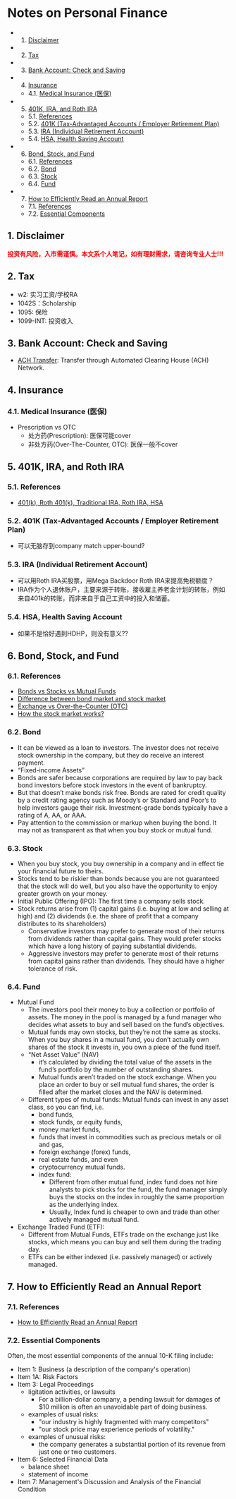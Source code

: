# Notes on Personal Finance

<!-- vscode-markdown-toc -->
* 1. [Disclaimer](#Disclaimer)
* 2. [Tax](#Tax)
* 3. [Bank Account: Check and Saving](#BankAccount:CheckandSaving)
* 4. [Insurance](#Insurance)
	* 4.1. [Medical Insurance (医保)](#MedicalInsurance)
* 5. [401K, IRA, and Roth IRA](#KIRAandRothIRA)
	* 5.1. [References](#References)
	* 5.2. [401K (Tax-Advantaged Accounts / Employer Retirement Plan)](#KTax-AdvantagedAccountsEmployerRetirementPlan)
	* 5.3. [IRA (Individual Retirement Account)](#IRAIndividualRetirementAccount)
	* 5.4. [HSA, Health Saving Account](#HSAHealthSavingAccount)
* 6. [Bond, Stock, and Fund](#BondStockandFund)
	* 6.1. [References](#References-1)
	* 6.2. [Bond](#Bond)
	* 6.3. [Stock](#Stock)
	* 6.4. [Fund](#Fund)
* 7. [How to Efficiently Read an Annual Report](#HowtoEfficientlyReadanAnnualReport)
	* 7.1. [References](#References-1)
	* 7.2. [Essential Components](#EssentialComponents)

<!-- vscode-markdown-toc-config
	numbering=true
	autoSave=true
	/vscode-markdown-toc-config -->
<!-- /vscode-markdown-toc -->

##  1. <a name='Disclaimer'></a>Disclaimer

<span style="color:red"> **投资有风险，入市需谨慎。本文系个人笔记，如有理财需求，请咨询专业人士!!!**</span>

##  2. <a name='Tax'></a>Tax

- w2: 实习工资/学校RA
- 1042S：Scholarship
- 1095: 保险
- 1099-INT: 投资收入

##  3. <a name='BankAccount:CheckandSaving'></a>Bank Account: Check and Saving

- [ACH Transfer](https://www.investopedia.com/ach-transfers-what-are-they-and-how-do-they-work-4590120): Transfer through Automated Clearing House (ACH) Network.

##  4. <a name='Insurance'></a>Insurance

###  4.1. <a name='MedicalInsurance'></a>Medical Insurance (医保)

- Prescription vs OTC
  - 处方药(Prescription): 医保可能cover
  - 非处方药(Over-The-Counter, OTC): 医保一般不cover

##  5. <a name='KIRAandRothIRA'></a>401K, IRA, and Roth IRA

###  5.1. <a name='References'></a>References

- [401(k), Roth 401(k), Traditional IRA, Roth IRA, HSA](https://www.uscreditcardguide.com/401k-roth-401k-traditional-ira-roth-ira-hsa/
)

###  5.2. <a name='KTax-AdvantagedAccountsEmployerRetirementPlan'></a>401K (Tax-Advantaged Accounts / Employer Retirement Plan)

- 可以无脑存到company match upper-bound?

###  5.3. <a name='IRAIndividualRetirementAccount'></a>IRA (Individual Retirement Account)

- 可以用Roth IRA买股票，用Mega Backdoor Roth IRA来提高免税额度？
- IRA作为个人退休账户，主要来源于转账，接收雇主养老金计划的转账，例如来自401k的转账，而非来自于自己工资中的投入和储蓄。

###  5.4. <a name='HSAHealthSavingAccount'></a>HSA, Health Saving Account

- 如果不是恰好遇到HDHP，则没有意义??

##  6. <a name='BondStockandFund'></a>Bond, Stock, and Fund

###  6.1. <a name='References-1'></a>References

- [Bonds vs Stocks vs Mutual Funds](https://www.covenantwealthadvisors.com/post/bonds-vs-stocks-vs-mutual-funds)
- [Difference between bond market and stock market](https://www.investopedia.com/ask/answers/09/difference-between-bond-stock-market.asp)
- [Exchange vs Over-the-Counter (OTC)](https://www.investopedia.com/terms/o/otc.asp)
- [How the stock market works?](https://www.investopedia.com/articles/investing/082614/how-stock-market-works.asp)

###  6.2. <a name='Bond'></a>Bond

- It can be viewed as a loan to investors. The investor does not receive stock ownership in the company, but they do receive an interest payment.
- “Fixed-income Assets”
- Bonds are safer because corporations are required by law to pay back bond investors before stock investors in the event of bankruptcy.
- But that doesn’t make bonds risk free. Bonds are rated for credit quality by a credit rating agency such as Moody’s or Standard and Poor’s to help investors gauge their risk. Investment-grade bonds typically have a rating of A, AA, or AAA.
- Pay attention to the commission or markup when buying the bond. It may not as transparent as that when you buy stock or mutual fund.

###  6.3. <a name='Stock'></a>Stock
- When you buy stock, you buy ownership in a company and in effect tie your financial future to theirs. 
- Stocks tend to be riskier than bonds because you are not guaranteed that the stock will do well, but you also have the opportunity to enjoy greater growth on your money.
- Initial Public Offering (IPO): The first time a company sells stock.
- Stock returns arise from (1) capital gains (i.e. buying at low and selling at high) and (2) dividends (i.e. the share of profit that a company distributes to its shareholders)
  - Conservative investors may prefer to generate most of their returns from dividends rather than capital gains. They would prefer stocks which have a long history of paying substantial dividends.
  - Aggressive investors may prefer to generate most of their returns from capital gains rather than dividends. They should have a higher tolerance of risk.

###  6.4. <a name='Fund'></a>Fund

- Mutual Fund
  - The investors pool their money to buy a collection or portfolio of assets. The money in the pool is managed by a fund manager who decides what assets to buy and sell based on the fund’s objectives.
  - Mutual funds may own stocks, but they’re not the same as stocks. When you buy shares in a mutual fund, you don’t actually own shares of the stock it invests in, you own a piece of the fund itself.
  - “Net Asset Value” (NAV)
    - it’s calculated by dividing the total value of the assets in the fund’s portfolio by the number of outstanding shares.
    - Mutual funds aren’t traded on the stock exchange. When you place an order to buy or sell mutual fund shares, the order is filled after the market closes and the NAV is determined.
  - Different types of mutual funds: Mutual funds can invest in any asset class, so you can find, i.e.
    - bond funds,
    - stock funds, or equity funds,
    - money market funds,
    - funds that invest in commodities such as precious metals or oil and gas, 
    - foreign exchange (forex) funds,
    - real estate funds, and even
    - cryptocurrency mutual funds.
    - index fund:
      - Different from other mutual fund, index fund does not hire analysts to pick stocks for the fund, the fund manager simply buys the stocks on the index in roughly the same proportion as the underlying index.
      - Usually, Index fund is cheaper to own and trade than other actively managed mutual fund.
- Exchange Traded Fund (ETF):
  - Different from Mutual Funds, ETFs trade on the exchange just like stocks, which means you can buy and sell them during the trading day.
  - ETFs can be either indexed (i.e. passively managed) or actively managed.

##  7. <a name='HowtoEfficientlyReadanAnnualReport'></a>How to Efficiently Read an Annual Report

###  7.1. <a name='References-1'></a>References

- [How to Efficiently Read an Annual Report](https://www.investopedia.com/articles/basics/10/efficiently-read-annual-report.asp)

###  7.2. <a name='EssentialComponents'></a>Essential Components

Often, the most essential components of the annual 10-K filing include:

- Item 1: Business (a description of the company's operation)
- Item 1A: Risk Factors
- Item 3: Legal Proceedings
  - ligitation activities, or lawsuits
    - For a billion-dollar company, a pending lawsuit for damages of $10 million is often an unavoidable part of doing business.
  - examples of usual risks:
    - "our industry is highly fragmented with many competitors"
    - "our stock price may experience periods of volatility."
  - examples of unusual risks:
    - the company generates a substantial portion of its revenue from just one or two customers.
- Item 6: Selected Financial Data
  - balance sheet
  - statement of income
- Item 7: Management's Discussion and Analysis of the Financial Condition
